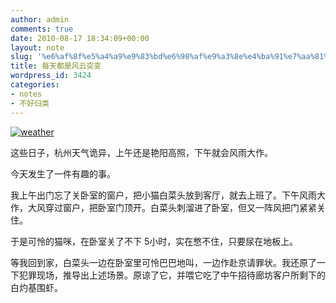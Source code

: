 ```yaml
---
author: admin
comments: true
date: 2010-08-17 18:34:09+00:00
layout: note
slug: '%e6%af%8f%e5%a4%a9%e9%83%bd%e6%98%af%e9%a3%8e%e4%ba%91%e7%aa%81%e5%8f%98'
title: 每天都是风云突变
wordpress_id: 3424
categories:
- notes
- 不好归类
---
```


[![weather](http://www.baibanbao.net/file/26786cd6c4c5_215A/weather_thumb.jpg)](http://www.baibanbao.net/file/26786cd6c4c5_215A/weather.jpg)

 

这些日子，杭州天气诡异，上午还是艳阳高照，下午就会风雨大作。

 

今天发生了一件有趣的事。

 

我上午出门忘了关卧室的窗户，把小猫白菜头放到客厅，就去上班了。下午风雨大作，大风穿过窗户，把卧室门顶开。白菜头刺溜进了卧室，但又一阵风把门紧紧关住。

 

于是可怜的猫咪，在卧室关了不下 5小时，实在憋不住，只要尿在地板上。

 

等我回到家，白菜头一边在卧室里可怜巴巴地叫，一边作赴京请罪状。我还原了一下犯罪现场，推导出上述场景。原谅了它，并喂它吃了中午招待廊坊客户所剩下的白灼基围虾。
